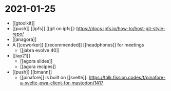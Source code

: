 # 2021-01-25

- [[gtoolkit]]
- [[push]] [[ipfs]] [[git on ipfs]]: https://docs.ipfs.io/how-to/host-git-style-repo/
- [[anagora]]
- A [[coworker]] [[recommended]] [[headphones]] for meetings
  - [[jabra evolve 40]]
- [[iap21]]
  - [[agora slides]]
  - [[agora recipes]]
- [[push]] [[bmann]]
  - [[pinafore]] is built on [[svelte]]: https://talk.fission.codes/t/pinafore-a-svelte-pwa-client-for-mastodon/1417

